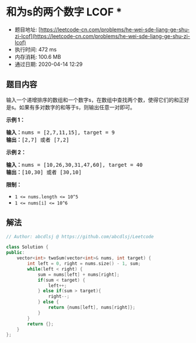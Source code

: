 # 和为s的两个数字 LCOF *
- 题目地址: [https://leetcode-cn.com/problems/he-wei-sde-liang-ge-shu-zi-lcof](https://leetcode-cn.com/problems/he-wei-sde-liang-ge-shu-zi-lcof)
- 执行时间: 472 ms
- 内存消耗: 100.6 MB
- 通过日期: 2020-04-14 12:29

## 题目内容
<p>输入一个递增排序的数组和一个数字s，在数组中查找两个数，使得它们的和正好是s。如果有多对数字的和等于s，则输出任意一对即可。</p>



<p><strong>示例 1：</strong></p>

<pre><strong>输入：</strong>nums = [2,7,11,15], target = 9
<strong>输出：</strong>[2,7] 或者 [7,2]
</pre>

<p><strong>示例 2：</strong></p>

<pre><strong>输入：</strong>nums = [10,26,30,31,47,60], target = 40
<strong>输出：</strong>[10,30] 或者 [30,10]
</pre>



<p><strong>限制：</strong></p>

<ul>
	<li><code>1 <= nums.length <= 10^5</code></li>
	<li><code>1 <= nums[i] <= 10^6</code></li>
</ul>


## 解法
```cpp
// Author: abcdlsj @ https://github.com/abcdlsj/Leetcode

class Solution {
public:
    vector<int> twoSum(vector<int>& nums, int target) {
        int left = 0, right = nums.size() - 1, sum;
        while(left < right) {
            sum = nums[left] + nums[right];
            if(sum < target) {
                left++;
            } else if(sum > target){
                right--;
            } else {
                return {nums[left], nums[right]};
            }
        }
        return {};
    }
};

```